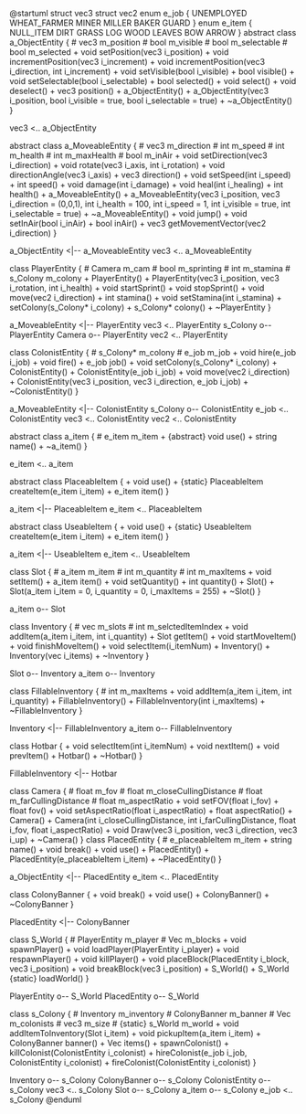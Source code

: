 @startuml
struct vec3
struct vec2
enum e_job {
	UNEMPLOYED
	WHEAT_FARMER
	MINER
	MILLER
	BAKER
	GUARD
}
enum e_item {
	NULL_ITEM
	DIRT
	GRASS
	LOG
	WOOD
	LEAVES
	BOW
	ARROW
}
abstract class a_ObjectEntity {
	# vec3 m_position
	# bool m_visible
	# bool m_selectable
	# bool m_selected
	+ void setPosition(vec3 i_position)
	+ void incrementPosition(vec3 i_increment)
	+ void incrementPosition(vec3 i_direction, int i_increment)
	+ void setVisible(bool i_visible)
	+ bool visible()
	+ void setSelectable(bool i_selectable)
	+ bool selected()
	+ void select()
	+ void deselect()
	+ vec3 position()
	+ a_ObjectEntity()
	+ a_ObjectEntity(vec3 i_position, bool i_visible = true, bool i_selectable = true)
	+ ~a_ObjectEntity()
}

vec3 <.. a_ObjectEntity

abstract class a_MoveableEntity {
	# vec3 m_direction
	# int m_speed
	# int m_health
	# int m_maxHealth
	# bool m_inAir
	+ void setDirection(vec3 i_direction)
	+ void rotate(vec3 i_axis, int i_rotation)
	+ void directionAngle(vec3 i_axis)
	+ vec3 direction()
	+ void setSpeed(int i_speed)
	+ int speed()
	+ void damage(int i_damage)
	+ void heal(int i_healing)
	+ int health()
	+ a_MoveableEntity()
	+ a_MoveableEntity(vec3 i_position, vec3 i_direction = (0,0,1), int i_health = 100, int i_speed = 1, int i_visible = true, int i_selectable = true)
	+ ~a_MoveableEntity()
	+ void jump()
	+ void setInAir(bool i_inAir)
	+ bool inAir()
	+ vec3 getMovementVector(vec2 i_direction)
}

a_ObjectEntity <|-- a_MoveableEntity
vec3 <.. a_MoveableEntity

class PlayerEntity {
	# Camera m_cam
	# bool m_sprinting
	# int m_stamina
	# s_Colony m_colony
	+ PlayerEntity()
	+ PlayerEntity(vec3 i_position, vec3 i_rotation, int i_health)
	+ void startSprint()
	+ void stopSprint()
	+ void move(vec2 i_direction)
	+ int stamina()
	+ void setStamina(int i_stamina)
	+ setColony(s_Colony* i_colony)
	+ s_Colony* colony()
	+ ~PlayerEntity
}

a_MoveableEntity <|-- PlayerEntity
vec3 <.. PlayerEntity
s_Colony o-- PlayerEntity
Camera o-- PlayerEntity
vec2 <.. PlayerEntity

class ColonistEntity {
	# s_Colony* m_colony
	# e_job m_job
	+ void hire(e_job i_job)
	+ void fire()
	+ e_job job()
	+ void setColony(s_Colony* i_colony)
	+ ColonistEntity()
	+ ColonistEntity(e_job i_job)
	+ void move(vec2 i_direction)
	+ ColonistEntity(vec3 i_position, vec3 i_direction, e_job i_job)
	+ ~ColonistEntity()
}

a_MoveableEntity <|-- ColonistEntity
s_Colony o-- ColonistEntity
e_job <.. ColonistEntity
vec3 <.. ColonistEntity
vec2 <.. ColonistEntity

abstract class a_item {
	# e_item m_item
	+ {abstract} void use()
	+ string name()
	+ ~a_item()
}

e_item <.. a_item

abstract class PlaceableItem {
	+ void use()
	+ {static} PlaceableItem createItem(e_item i_item)
	+ e_item item()
}

a_item <|-- PlaceableItem
e_item <.. PlaceableItem

abstract class UseableItem {
	+ void use()
	+ {static} UseableItem createItem(e_item i_item)
	+ e_item item()
}

a_item <|-- UseableItem
e_item <.. UseableItem

class Slot {
	# a_item m_item
	# int m_quantity
	# int m_maxItems
	+ void setItem()
	+ a_item item()
	+ void setQuantity()
	+ int quantity()
	+ Slot()
	+ Slot(a_item i_item = 0, i_quantity = 0, i_maxItems = 255)
	+ ~Slot()
}

a_item o-- Slot

class Inventory {
	# vec<Slot> m_slots
	# int m_selctedItemIndex
	+ void addItem(a_item i_item, int i_quantity)
	+ Slot getItem()
	+ void startMoveItem()
	+ void finishMoveItem()
	+ void selectItem(i_itemNum)
	+ Inventory()
	+ Inventory(vec<Slot> i_items)
	+ ~Inventory
}

Slot o-- Inventory
a_item o-- Inventory

class FillableInventory {
	# int m_maxItems
	+ void addItem(a_item i_item, int i_quantity)
	+ FillableInventory()
	+ FillableInventory(int i_maxItems)
	+ ~FillableInventory
}

Inventory <|-- FillableInventory
a_item o-- FillableInventory

class Hotbar {
	+ void selectItem(int i_itemNum)
	+ void nextItem()
	+ void prevItem()
	+ Hotbar()
	+ ~Hotbar()
}

FillableInventory <|-- Hotbar

class Camera {
	# float m_fov
	# float m_closeCullingDistance
	# float m_farCullingDistance
	# float m_aspectRatio
	+ void setFOV(float i_fov)
	+ float fov()
    + void setAspectRatio(float i_aspectRatio)
	+ float aspectRatio()
	+ Camera()
	+ Camera(int i_closeCullingDistance, int i_farCullingDistance, float i_fov, float i_aspectRatio)
	+ void Draw(vec3 i_position, vec3 i_direction, vec3 i_up)
	+ ~Camera()
}
class PlacedEntity {
	# e_placeableItem m_item
	+ string name()
	+ void break()
	+ void use()
	+ PlacedEntity()
	+ PlacedEntity(e_placeableItem i_item)
	+ ~PlacedEntity()
}

a_ObjectEntity <|-- PlacedEntity
e_item <.. PlacedEntity

class ColonyBanner {
	+ void break()
	+ void use()
	+ ColonyBanner()
	+ ~ColonyBanner
}

PlacedEntity <|-- ColonyBanner

class S_World {
	# PlayerEntity m_player
	# Vec<PlacedEntity> m_blocks
	+ void spawnPlayer()
	+ void loadPlayer(PlayerEntity i_player)
	+ void respawnPlayer()
	+ void killPlayer()
	+ void placeBlock(PlacedEntity i_block, vec3 i_position)
	+ void breakBlock(vec3 i_position)
	+ S_World()
	+ S_World {static} loadWorld()
}

PlayerEntity o-- S_World
PlacedEntity o-- S_World

class s_Colony {
	# Inventory m_inventory
	# ColonyBanner m_banner
	# Vec<ColonistEntity> m_colonists
	# vec3 m_size
	# {static} s_World m_world
	+ void addItemToInventory(Slot i_item)
	+ void pickupItem(a_item i_item)
	+ ColonyBanner banner()
	+ Vec<Slot> items()
	+ spawnColonist()
	+ killColonist(ColonistEntity i_colonist)
	+ hireColonist(e_job i_job, ColonistEntity i_colonist)
	+ fireColonist(ColonistEntity i_colonist)
}

Inventory o-- s_Colony
ColonyBanner o-- s_Colony
ColonistEntity o-- s_Colony
vec3 <.. s_Colony
Slot o-- s_Colony
a_item o-- s_Colony
e_job <.. s_Colony
@enduml